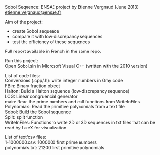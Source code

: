 Sobol Sequence: ENSAE project by Etienne Vergnaud (June 2013)  
etienne.vergnaud@ensae.fr

Aim of the project:  
- create Sobol sequence
- compare it with low-discrepancy sequences
- test the efficiency of these sequences

Full report available in French in the same repo.

Run this project:  
Open Sobol.sln in Microsoft Visual C++ (written with the 2010 version)

List of code files:  
Conversions (.cpp/.h): write integer numbers in Gray code  
FBin: Binary fraction object  
Halton: Build a Halton sequence (low-discrepancy sequence)  
LCG: Linear congruencial generator  
main: Read the prime numbers and call functions from WriteInFiles   
Polynomials: Read the primitive polynomials from a text file  
Sobol: Build the Sobol sequence  
Split: split function  
WriteInFiles: Functions to write 2D or 3D sequences in txt files that can be read by LateX for visualization


List of text/csv files:  
1-1000000.csv: 1000000 first prime numbers  
polynomials.txt: 21200 first primitive polynomials

